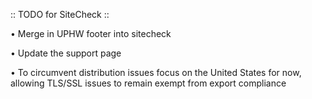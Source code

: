 :: TODO for SiteCheck ::

• Merge in UPHW footer into sitecheck

• Update the support page

• To circumvent distribution issues focus on the United States for now, allowing TLS/SSL issues to remain exempt from export compliance

